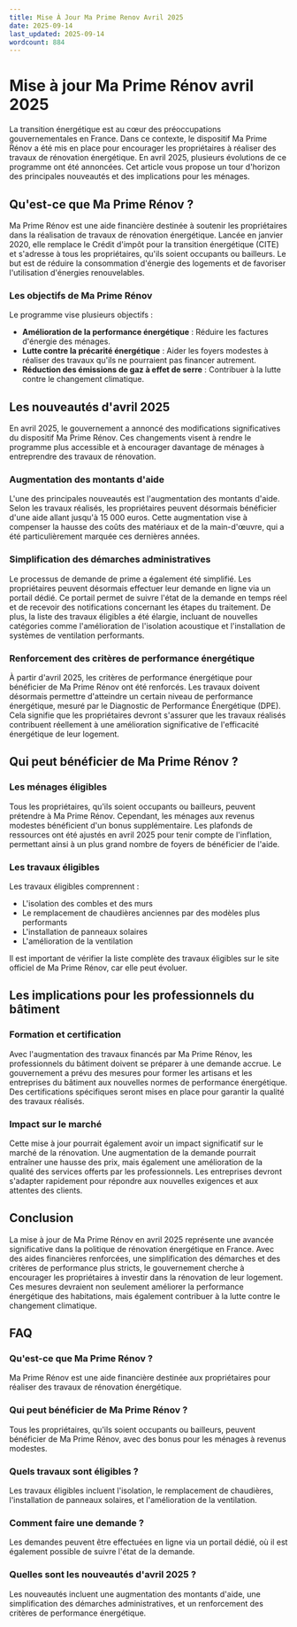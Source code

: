 ```yaml
---
title: Mise À Jour Ma Prime Renov Avril 2025
date: 2025-09-14
last_updated: 2025-09-14
wordcount: 884
---
```


# Mise à jour Ma Prime Rénov avril 2025

La transition énergétique est au cœur des préoccupations gouvernementales en France. Dans ce contexte, le dispositif Ma Prime Rénov a été mis en place pour encourager les propriétaires à réaliser des travaux de rénovation énergétique. En avril 2025, plusieurs évolutions de ce programme ont été annoncées. Cet article vous propose un tour d'horizon des principales nouveautés et des implications pour les ménages.

## Qu'est-ce que Ma Prime Rénov ?

Ma Prime Rénov est une aide financière destinée à soutenir les propriétaires dans la réalisation de travaux de rénovation énergétique. Lancée en janvier 2020, elle remplace le Crédit d'impôt pour la transition énergétique (CITE) et s'adresse à tous les propriétaires, qu'ils soient occupants ou bailleurs. Le but est de réduire la consommation d'énergie des logements et de favoriser l'utilisation d'énergies renouvelables.

### Les objectifs de Ma Prime Rénov

Le programme vise plusieurs objectifs :

- **Amélioration de la performance énergétique** : Réduire les factures d'énergie des ménages.
- **Lutte contre la précarité énergétique** : Aider les foyers modestes à réaliser des travaux qu'ils ne pourraient pas financer autrement.
- **Réduction des émissions de gaz à effet de serre** : Contribuer à la lutte contre le changement climatique.

## Les nouveautés d'avril 2025

En avril 2025, le gouvernement a annoncé des modifications significatives du dispositif Ma Prime Rénov. Ces changements visent à rendre le programme plus accessible et à encourager davantage de ménages à entreprendre des travaux de rénovation.

### Augmentation des montants d'aide

L'une des principales nouveautés est l'augmentation des montants d'aide. Selon les travaux réalisés, les propriétaires peuvent désormais bénéficier d'une aide allant jusqu'à 15 000 euros. Cette augmentation vise à compenser la hausse des coûts des matériaux et de la main-d'œuvre, qui a été particulièrement marquée ces dernières années.

### Simplification des démarches administratives

Le processus de demande de prime a également été simplifié. Les propriétaires peuvent désormais effectuer leur demande en ligne via un portail dédié. Ce portail permet de suivre l'état de la demande en temps réel et de recevoir des notifications concernant les étapes du traitement. De plus, la liste des travaux éligibles a été élargie, incluant de nouvelles catégories comme l'amélioration de l'isolation acoustique et l'installation de systèmes de ventilation performants.

### Renforcement des critères de performance énergétique

À partir d'avril 2025, les critères de performance énergétique pour bénéficier de Ma Prime Rénov ont été renforcés. Les travaux doivent désormais permettre d'atteindre un certain niveau de performance énergétique, mesuré par le Diagnostic de Performance Énergétique (DPE). Cela signifie que les propriétaires devront s'assurer que les travaux réalisés contribuent réellement à une amélioration significative de l'efficacité énergétique de leur logement.

## Qui peut bénéficier de Ma Prime Rénov ?

### Les ménages éligibles

Tous les propriétaires, qu'ils soient occupants ou bailleurs, peuvent prétendre à Ma Prime Rénov. Cependant, les ménages aux revenus modestes bénéficient d'un bonus supplémentaire. Les plafonds de ressources ont été ajustés en avril 2025 pour tenir compte de l'inflation, permettant ainsi à un plus grand nombre de foyers de bénéficier de l'aide.

### Les travaux éligibles

Les travaux éligibles comprennent :

- L'isolation des combles et des murs
- Le remplacement de chaudières anciennes par des modèles plus performants
- L'installation de panneaux solaires
- L'amélioration de la ventilation

Il est important de vérifier la liste complète des travaux éligibles sur le site officiel de Ma Prime Rénov, car elle peut évoluer.

## Les implications pour les professionnels du bâtiment

### Formation et certification

Avec l'augmentation des travaux financés par Ma Prime Rénov, les professionnels du bâtiment doivent se préparer à une demande accrue. Le gouvernement a prévu des mesures pour former les artisans et les entreprises du bâtiment aux nouvelles normes de performance énergétique. Des certifications spécifiques seront mises en place pour garantir la qualité des travaux réalisés.

### Impact sur le marché

Cette mise à jour pourrait également avoir un impact significatif sur le marché de la rénovation. Une augmentation de la demande pourrait entraîner une hausse des prix, mais également une amélioration de la qualité des services offerts par les professionnels. Les entreprises devront s'adapter rapidement pour répondre aux nouvelles exigences et aux attentes des clients.

## Conclusion

La mise à jour de Ma Prime Rénov en avril 2025 représente une avancée significative dans la politique de rénovation énergétique en France. Avec des aides financières renforcées, une simplification des démarches et des critères de performance plus stricts, le gouvernement cherche à encourager les propriétaires à investir dans la rénovation de leur logement. Ces mesures devraient non seulement améliorer la performance énergétique des habitations, mais également contribuer à la lutte contre le changement climatique.

## FAQ

### Qu'est-ce que Ma Prime Rénov ?

Ma Prime Rénov est une aide financière destinée aux propriétaires pour réaliser des travaux de rénovation énergétique.

### Qui peut bénéficier de Ma Prime Rénov ?

Tous les propriétaires, qu'ils soient occupants ou bailleurs, peuvent bénéficier de Ma Prime Rénov, avec des bonus pour les ménages à revenus modestes.

### Quels travaux sont éligibles ?

Les travaux éligibles incluent l'isolation, le remplacement de chaudières, l'installation de panneaux solaires, et l'amélioration de la ventilation.

### Comment faire une demande ?

Les demandes peuvent être effectuées en ligne via un portail dédié, où il est également possible de suivre l'état de la demande.

### Quelles sont les nouveautés d'avril 2025 ?

Les nouveautés incluent une augmentation des montants d'aide, une simplification des démarches administratives, et un renforcement des critères de performance énergétique.